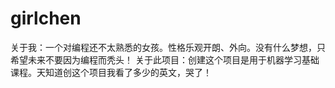 # girlchen
关于我：一个对编程还不太熟悉的女孩。性格乐观开朗、外向。没有什么梦想，只希望未来不要因为编程而秃头！
关于此项目：创建这个项目是用于机器学习基础课程。天知道创这个项目我看了多少的英文，哭了！
